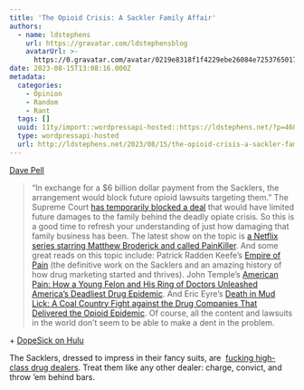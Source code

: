 ```yaml
---
title: 'The Opioid Crisis: A Sackler Family Affair'
authors:
  - name: ldstephens
    url: https://gravatar.com/ldstephensblog
    avatarUrl: >-
      https://0.gravatar.com/avatar/0219e8318f1f4229ebe26084e7253765017f43ca0c631be37dc6d0b8ad6e40a4?s=96&d=identicon&r=G
date: 2023-08-15T13:08:16.000Z
metadata:
  categories:
    - Opinion
    - Random
    - Rant
  tags: []
  uuid: 11ty/import::wordpressapi-hosted::https://ldstephens.net/?p=4685
  type: wordpressapi-hosted
  url: http://ldstephens.net/2023/08/15/the-opioid-crisis-a-sackler-family-affair/
---
```

[Dave Pell](https://managingeditor.substack.com/i/135945297/weekend-whats)

> “In exchange for a $6 billion dollar payment from the Sacklers, the arrangement would block future opioid lawsuits targeting them.” The Supreme Court [has temporarily blocked a deal](https://www.npr.org/2023/08/10/1193304383/purdue-scotus-bankruptcy-oxycontin) that would have limited future damages to the family behind the deadly opiate crisis. So this is a good time to refresh your understanding of just how damaging that family business has been. The latest show on the topic is [a Netflix series starring Matthew Broderick and called PainKiller](https://www.netflix.com/browse?jbv=81095069). And some great reads on this topic include: Patrick Radden Keefe’s [Empire of Pain](https://www.amazon.com/Empire-Pain-History-Sackler-Dynasty/dp/0385545681/) (the definitive work on the Sacklers and an amazing history of how drug marketing started and thrives). John Temple’s [American Pain: How a Young Felon and His Ring of Doctors Unleashed America’s Deadliest Drug Epidemic](https://www.amazon.com/American-Pain-Unleashed-Americas-Deadliest-ebook/dp/B01448QLIS/). And Eric Eyre’s [Death in Mud Lick: A Coal Country Fight against the Drug Companies That Delivered the Opioid Epidemic](https://www.amazon.com/Death-Mud-Lick-Companies-Delivered-ebook/dp/B07THF7R53/). Of course, all the content and lawsuits in the world don’t seem to be able to make a dent in the problem.

\+ [DopeSick on Hulu](https://www.hulu.com/series/dopesick-227de06a-d3d4-42e0-9df1-bb5495e1738d)

The Sacklers, dressed to impress in their fancy suits, are  [fucking high-class drug dealers](https://www.cnn.com/2021/09/02/politics/what-matters-sackler-opioid-purdue-pharma/index.html). Treat them like any other dealer: charge, convict, and throw ’em behind bars.